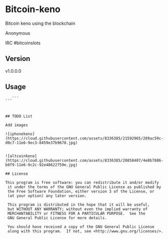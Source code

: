 # Bitcoin-keno
Bitcoin keno using the blockchain

Anonymous 

IRC #bitcoinslots
## Version 

v1.0.0.0

## Usage 
```$ git clone https://github.com/Jfaler/Palletizer.git
...```



## TODO List

Add images

![iphonekeno](https://cloud.githubusercontent.com/assets/8336385/21592965/289ac59c-d0c7-11e6-9ec3-8459e37b9678.jpg)


![altcoinkeno](https://cloud.githubusercontent.com/assets/8336385/20858407/4e8b7886-b8f9-11e6-9c2c-92e48622759e.jpg)

## License 

This program is free software: you can redistribute it and/or modify
 it under the terms of the GNU General Public License as published by
 the Free Software Foundation, either version 3 of the License, or
 (at your option) any later version.

 This program is distributed in the hope that it will be useful,
 but WITHOUT ANY WARRANTY; without even the implied warranty of
 MERCHANTABILITY or FITNESS FOR A PARTICULAR PURPOSE.  See the
 GNU General Public License for more details.

 You should have received a copy of the GNU General Public License
 along with this program.  If not, see <http://www.gnu.org/licenses/>.
